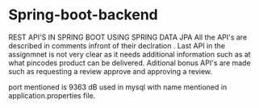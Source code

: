 # Spring-boot-backend
REST API'S IN SPRING BOOT USING SPRING DATA JPA
All the API's are described in comments infront of their declration . Last API in the assignmnet is not very clear as it needs additional information such as at what pincodes product can be delivered.
Aditional bonus API's are made such as requesting a review approve and approving a review.

port mentioned is 9363
dB used in mysql with name mentioned in application.properties file.
